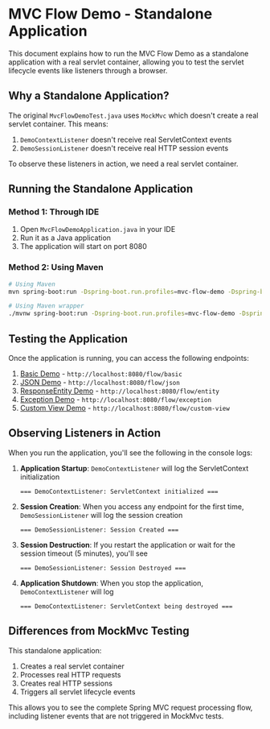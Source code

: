 # MVC Flow Demo - Standalone Application

This document explains how to run the MVC Flow Demo as a standalone application with a real servlet container, allowing you to test the servlet lifecycle events like listeners through a browser.

## Why a Standalone Application?

The original `MvcFlowDemoTest.java` uses `MockMvc` which doesn't create a real servlet container. This means:

1. `DemoContextListener` doesn't receive real ServletContext events
2. `DemoSessionListener` doesn't receive real HTTP session events

To observe these listeners in action, we need a real servlet container.

## Running the Standalone Application

### Method 1: Through IDE

1. Open `MvcFlowDemoApplication.java` in your IDE
2. Run it as a Java application
3. The application will start on port 8080

### Method 2: Using Maven

```bash
# Using Maven
mvn spring-boot:run -Dspring-boot.run.profiles=mvc-flow-demo -Dspring-boot.run.main-class=com.tzj.springdemo1.MvcFlowDemo.MvcFlowDemoApplication

# Using Maven wrapper
./mvnw spring-boot:run -Dspring-boot.run.profiles=mvc-flow-demo -Dspring-boot.run.main-class=com.tzj.springdemo1.MvcFlowDemo.MvcFlowDemoApplication
```

## Testing the Application

Once the application is running, you can access the following endpoints:

1. [Basic Demo](http://localhost:8080/flow/basic) - `http://localhost:8080/flow/basic`
2. [JSON Demo](http://localhost:8080/flow/json) - `http://localhost:8080/flow/json`
3. [ResponseEntity Demo](http://localhost:8080/flow/entity) - `http://localhost:8080/flow/entity`
4. [Exception Demo](http://localhost:8080/flow/exception) - `http://localhost:8080/flow/exception`
5. [Custom View Demo](http://localhost:8080/flow/custom-view) - `http://localhost:8080/flow/custom-view`

## Observing Listeners in Action

When you run the application, you'll see the following in the console logs:

1. **Application Startup**: `DemoContextListener` will log the ServletContext initialization
   ```
   === DemoContextListener: ServletContext initialized ===
   ```

2. **Session Creation**: When you access any endpoint for the first time, `DemoSessionListener` will log the session creation
   ```
   === DemoSessionListener: Session Created ===
   ```

3. **Session Destruction**: If you restart the application or wait for the session timeout (5 minutes), you'll see
   ```
   === DemoSessionListener: Session Destroyed ===
   ```

4. **Application Shutdown**: When you stop the application, `DemoContextListener` will log
   ```
   === DemoContextListener: ServletContext being destroyed ===
   ```

## Differences from MockMvc Testing

This standalone application:

1. Creates a real servlet container
2. Processes real HTTP requests
3. Creates real HTTP sessions
4. Triggers all servlet lifecycle events

This allows you to see the complete Spring MVC request processing flow, including listener events that are not triggered in MockMvc tests. 
